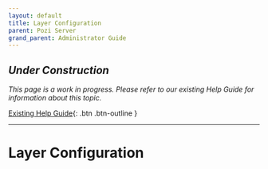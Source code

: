 ```yaml
---
layout: default
title: Layer Configuration
parent: Pozi Server
grand_parent: Administrator Guide
---
```


## *Under Construction*

*This page is a work in progress. Please refer to our existing Help Guide for information about this topic.*

[Existing Help Guide](https://help.pozi.com/){: .btn .btn-outline }

---

# Layer Configuration
